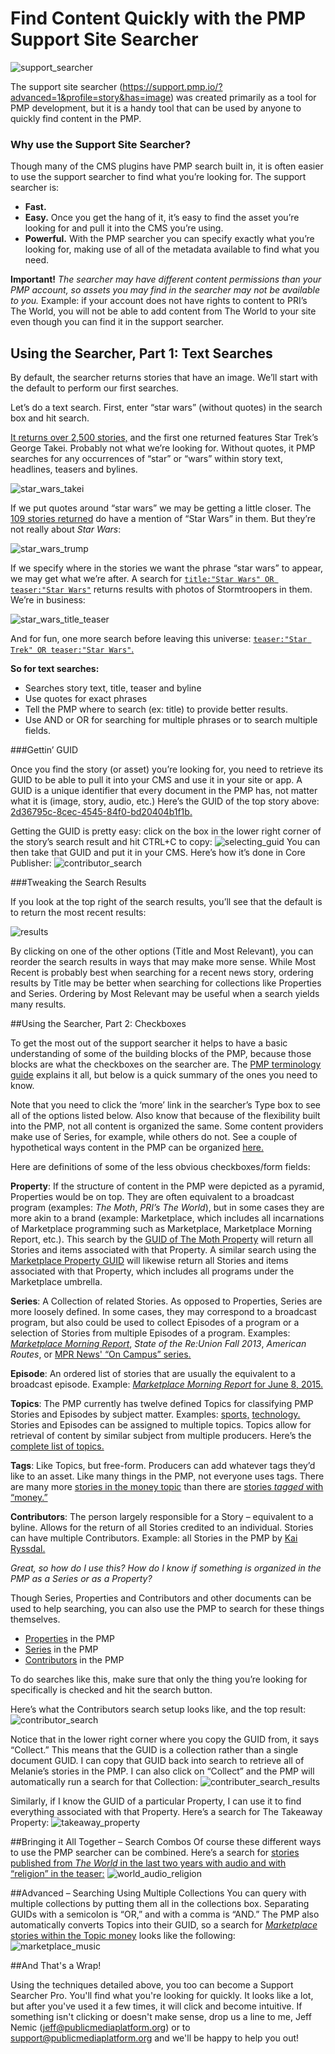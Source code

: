 # Find Content Quickly with the PMP Support Site Searcher

![support_searcher](https://cloud.githubusercontent.com/assets/4427754/11099100/5b401eb4-8877-11e5-8036-f75b78f8ba82.png)
 
The support site searcher (https://support.pmp.io/?advanced=1&profile=story&has=image) was created primarily as a tool for PMP development, but it is a handy tool that can be used by anyone to quickly find content in the PMP.

### Why use the Support Site Searcher? 
Though many of the CMS plugins have PMP search built in, it is often easier to use the support searcher to find what you’re looking for. The support searcher is:
* **Fast.** 
* **Easy.** Once you get the hang of it, it’s easy to find the asset you’re looking for and pull it into the CMS you’re using. 
* **Powerful.** With the PMP searcher you can specify exactly what you’re looking for, making use of all of the metadata available to find what you need.

**Important!** *The searcher may have different content permissions than your PMP account, so assets you may find in the searcher may not be available to you.* Example: if your account does not have rights to content to PRI’s The World, you will not be able to add content from The World to your site even though you can find it in the support searcher.  

## Using the Searcher, Part 1: Text Searches

By default, the searcher returns stories that have an image. We’ll start with the default to perform our first searches. 

Let’s do a text search. First, enter “star wars” (without quotes) in the search box and hit search.

[It returns over 2,500 stories,](https://support.pmp.io/search?advanced=1&searchsort=date&text=star%20wars&profile=story&has=image) and the first one returned features Star Trek’s George Takei. Probably not what we’re looking for. Without quotes, it PMP searches for any occurrences of “star” or “wars” within story text, headlines, teasers and bylines. 

![star_wars_takei](https://cloud.githubusercontent.com/assets/4427754/11099099/5b3ea0ac-8877-11e5-888e-0a30b29f7fed.png)

 If we put quotes around “star wars” we may be getting a little closer. The [109 stories returned](https://support.pmp.io/search?advanced=1&searchsort=date&text=%22star%20wars%22&profile=story&has=image) do have a mention of “Star Wars” in them. But they’re not really about *Star Wars*:

![star_wars_trump](https://cloud.githubusercontent.com/assets/4427754/11099098/5b3df530-8877-11e5-8912-7a64622d9a7d.png) 

If we specify where in the stories we want the phrase “star wars” to appear, we may get what we’re after. A search for [`title:"Star Wars" OR teaser:"Star Wars"`](https://support.pmp.io/search?advanced=1&searchsort=date&text=title%3A%22Star%20Wars%22%20OR%20teaser%3A%22Star%20Wars%22%60%20&profile=story&has=image) returns results with photos of Stormtroopers in them. We’re in business: 

![star_wars_title_teaser](https://cloud.githubusercontent.com/assets/4427754/11099097/5b3d3b7c-8877-11e5-8f9e-54bf27051b92.png)

 
And for fun, one more search before leaving this universe: [`teaser:"Star Trek" OR teaser:"Star Wars"`.](https://support.pmp.io/search?advanced=1&searchsort=date&text=%20teaser%3A%22Star%20Trek%22%20OR%20teaser%3A%22Star%20Wars%22%60&profile=story&has=image)

**So for text searches:**
* Searches story text, title, teaser and byline
* Use quotes for exact phrases
* Tell the PMP where to search (ex: title) to provide better results.
* Use AND or OR for searching for multiple phrases or to search multiple fields.

###Gettin’ GUID

Once you find the story (or asset) you’re looking for, you need to retrieve its GUID to be able to pull it into your CMS and use it in your site or app. A  GUID is a unique identifier that every document in the PMP has, not matter what it is (image, story, audio, etc.) Here’s the GUID of the top story above: [2d36795c-8cec-4545-84f0-bd20404b1f1b.](https://support.pmp.io/search?advanced=1&searchsort=date&guid=2d36795c-8cec-4545-84f0-bd20404b1f1b)

Getting the GUID is pretty easy: click on the box in the lower right corner of the story’s search result and hit CTRL+C to copy:
![selecting_guid](https://cloud.githubusercontent.com/assets/4427754/11099093/5b359d18-8877-11e5-9846-d78dcadcc04d.png) 
You can then take that GUID and put it in your CMS. Here’s how it’s done in Core Publisher:
![contributor_search](https://cloud.githubusercontent.com/assets/4427754/11099091/5b327c64-8877-11e5-9188-0c2f2943c7d7.png)

###Tweaking the Search Results

If you look at the top right of the search results, you’ll see that the default is to return the most recent results:

![results](https://cloud.githubusercontent.com/assets/4427754/11099096/5b37def2-8877-11e5-88b1-62ec72c6c1d2.png)
 
By clicking on one of the other options (Title and Most Relevant), you can reorder the search results in ways that may make more sense. While Most Recent is probably best when searching for a recent news story, ordering results by Title may be better when searching for collections like Properties and Series. Ordering by Most Relevant may be useful when a search yields many results. 

##Using the Searcher, Part 2: Checkboxes 

To get the most out of the support searcher it helps to have a basic understanding of some of the building blocks of the PMP, because those blocks are what the checkboxes on the searcher are. The [PMP terminology guide](https://support.pmp.io/guides#pmp-terminology) explains it all, but below is a quick summary of the ones you need to know.

Note that you need to click the ‘more’ link in the searcher’s Type box to see all of the options listed below. Also know that because of the flexibility built into the PMP, not all content is organized the same. Some content providers make use of Series, for example, while others do not. See a couple of hypothetical ways content in the PMP can be organized [here.](https://support.pmp.io/guides#data-organization)

Here are definitions of some of the less obvious checkboxes/form fields:

**Property**: If the structure of content in the PMP were depicted as a pyramid, Properties would be on top. They are often equivalent to a broadcast program (examples: *The Moth*, *PRI’s The World*), but in some cases they are more akin to a brand (example: Marketplace, which includes all incarnations of Marketplace programming such as Marketplace, Marketplace Morning Report, etc.). This search by the [GUID of The Moth Property](https://support.pmp.io/search?advanced=1&collection=9a5e5095-c9a5-44cc-9788-4093d6390c7e) will return all Stories and items associated with that Property. A similar search using the [Marketplace Property GUID](https://support.pmp.io/search?advanced=1&collection=3e3b6243-31c6-4686-bb88-a8e8446f0c2a) will likewise return all Stories and items associated with that Property, which includes all programs under the Marketplace umbrella.

**Series**: A Collection of related Stories. As opposed to Properties, Series are more loosely defined. In some cases, they may correspond to a broadcast program, but also could be used to collect Episodes of a program or a selection of Stories from multiple Episodes of a program. Examples: [*Marketplace Morning Report*](https://support.pmp.io/search?advanced=1&collection=a9ce9da3-5798-4e99-90ce-43980df38e85), *State of the Re:Union Fall 2013*, *American Routes*, or [MPR News' “On Campus” series.](https://support.pmp.io/search?advanced=1&collection=a5eb210c-1256-4f1a-b597-7c1467a2c846&profile=story) 

**Episode**: An ordered list of stories that are usually the equivalent to a broadcast episode. Example: [*Marketplace Morning Report* for June 8, 2015.](https://support.pmp.io/search?advanced=1&collection=6ec0c8d8-78e1-4004-86ef-4bd5db60c7ed)

**Topics**: The PMP currently has twelve defined Topics for classifying PMP Stories and Episodes by subject matter. Examples: [sports,](https://support.pmp.io/search?advanced=1&searchsort=date&collection=44ed7afc-0dd7-4aa1-8c88-34e74dc0d36b&profile=story) [technology.](https://support.pmp.io/search?advanced=1&collection=3f829119-5310-43b9-acc5-0f36a51aae42&profile=story) Stories and Episodes can be assigned to multiple topics. Topics allow for retrieval of content by similar subject from multiple producers. Here’s the [complete list of topics.](https://support.pmp.io/docs#best-practices-collection-links)

**Tags**: Like Topics, but free-form. Producers can add whatever tags they’d like to an asset. Like many things in the PMP, not everyone uses tags. There are many more [stories in the money topic](https://support.pmp.io/search?advanced=1&searchsort=date&collection=4d0acb4c-7057-4771-987d-97fc21ad0bcc&profile=story) than there are [stories *tagged* with “money.”](https://support.pmp.io/search?advanced=1&searchsort=date&tag=money&profile=story)

**Contributors**: The person largely responsible for a Story – equivalent to a byline. Allows for the return of all Stories credited to an individual. Stories can have multiple Contributors. Example: all Stories in the PMP by [Kai Ryssdal.](https://support.pmp.io/search?advanced=1&collection=ffdef6fe-a061-4f1c-8fd3-a0b688727f36&profile=story)


*Great, so how do I use this? How do I know if something is organized in the PMP as a Series or as a Property?* 

Though Series, Properties and Contributors and other documents can be used to help searching, you can also use the PMP to search for these things themselves.
* [Properties](https://support.pmp.io/search?advanced=1&searchsort=date&profile=property) in the PMP
*	[Series](https://support.pmp.io/search?advanced=1&searchsort=date&profile=series) in the PMP
*	[Contributors](https://support.pmp.io/search?advanced=1&searchsort=date&profile=contributor) in the PMP

To do searches like this, make sure that only the thing you’re looking for specifically is checked and hit the search button. 

Here’s what the Contributors search setup looks like, and the top result:
 ![contributor_search](https://cloud.githubusercontent.com/assets/4427754/11099091/5b327c64-8877-11e5-9188-0c2f2943c7d7.png)
 
Notice that in the lower right corner where you copy the GUID from, it says “Collect.” This means that the GUID is a collection rather than a single document GUID. I can copy that GUID back into search to retrieve all of Melanie’s stories in the PMP. I can also click on “Collect” and the PMP will automatically run a search for that Collection:
![contributer_search_results](https://cloud.githubusercontent.com/assets/4427754/11099095/5b379708-8877-11e5-993a-b869b29c671c.png) 
 
Similarly, if I know the GUID of a particular Property, I can use it to find everything associated with that Property. Here’s a search for The Takeaway Property:
![takeaway_property](https://cloud.githubusercontent.com/assets/4427754/11099102/5b43a71e-8877-11e5-968d-d3b6e5ed56ed.png) 

##Bringing it All Together – Search Combos
Of course these different ways to use the PMP searcher can be combined. Here’s a search for [stories published from *The World* in the last two years with audio and with “religion” in the teaser:](https://support.pmp.io/search?advanced=1&searchsort=date&text=teaser%3Areligion&collection=4d3a942d-91c0-46a5-86df-9338f88c8487&startdate=2014-11-11&enddate=2016-11-11&profile=story&has=audio)
![world_audio_religion](https://cloud.githubusercontent.com/assets/4427754/11099101/5b43152e-8877-11e5-8bd4-d54026a814d0.png) 

##Advanced – Searching Using Multiple Collections
You can query with multiple collections by putting them all in the collections box. Separating GUIDs with a semicolon is “OR,” and with a comma is “AND.” The PMP also automatically converts Topics into their GUID, so a search for [*Marketplace* stories within the Topic money](https://support.pmp.io/search?advanced=1&searchsort=date&collection=3e3b6243-31c6-4686-bb88-a8e8446f0c2a%2CMusic&profile=story) looks like the following:
![marketplace_music](https://cloud.githubusercontent.com/assets/4427754/11099094/5b367ff8-8877-11e5-8b54-4112bf66c22f.png)

##And That's a Wrap!

Using the techniques detailed above, you too can become a Support Searcher Pro. You'll find what you're looking for quickly. It looks like a lot, but after you've used it a few times, it will click and become intuitive. If something isn't clicking or doesn't make sense, drop us a line to me, Jeff Nemic ([jeff@publicmediaplatform.org](mailto:jeff@publicmediaplatform.org)) or to [support@publicmediaplatform.org](mailto:support@publicmediaplatform.org) and we'll be happy to help you out!
 




 
 



